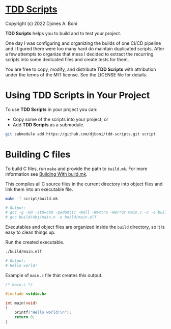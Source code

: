# [TDD Scripts](https://github.com/djboni/tdd-scripts)

Copyright (c) 2022 Djones A. Boni

**TDD Scripts** helps you to build and to test your project.

One day I was configuring and organizing the builds of one CI/CD pipeline and
I figured there were too many hard do maintain duplicated scripts. After a few
attempts to organize that mess I decided to extract the recurring scripts into
some dedicated files and create tests for them.

You are free to copy, modify, and distribute **TDD Scripts** with attribution
under the terms of the MIT license. See the LICENSE file for details.

# Using TDD Scripts in Your Project

To use **TDD Scripts** in your project you can:

- Copy some of the scripts into your project; or
- Add **TDD Scripts** as a submodule.

```sh
git submodule add https://github.com/djboni/tdd-scripts.git script
```

# Building C files

To build C files, run `make` and provide the path to `build.mk`.
For more information see
[Building With build.mk](https://github.com/djboni/tdd-scripts/blob/master/doc/build-mk.md).

This compiles all C source files in the current directory into object files and
link them into an executable file.

```sh
make -f script/build.mk

# Output:
# gcc -g -O0 -std=c90 -pedantic -Wall -Wextra -Werror main.c -c -o build/obj/main.o
# gcc build/obj/main.o -o build/main.elf
```

Executables and object files are organized inside the `build` directory, so it
is easy to clean things up.

Run the created executable.

```sh
./build/main.elf

# Output:
# Hello world!
```

Example of `main.c` file that creates this output.

```c
/* main.c */

#include <stdio.h>

int main(void)
{
    printf("Hello world!\n");
    return 0;
}
```
